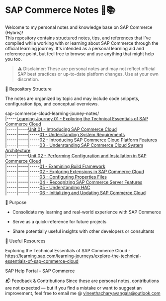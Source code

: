# SAP Commerce Notes 🛒📚

Welcome to my personal notes and knowledge base on SAP Commerce (Hybris)! <br>
This repository contains structured notes, tips, and references that I've compiled while working with or learning about SAP Commerce through the official learning journey. It's intended as a personal learning aid and reference point, but feel free to browse and use anything that might help you too.

> ⚠️ Disclaimer: These are personal notes and may not reflect official SAP best practices or up-to-date platform changes. Use at your own discretion.

📂 Repository Structure

The notes are organized by topic and may include code snippets, configuration tips, and conceptual overviews.

sap-commerce-cloud-learning-jouney-notes/<br>
|-----[Learning Journey 01 - Exploring the Technical Essentials of SAP Commerce Cloud](J01-Exploring-the-Technical-Essentials-of-SAP-Commerce-Cloud) <br>
|-----|-----[Unit 01 - Introducing SAP Commerce Cloud](J01-Exploring-the-Technical-Essentials-of-SAP-Commerce-Cloud/J01U01-Introducing-SAP-Commerce-Cloud) <br>
|-----|-----|-----[01 - Understanding System Requirements](J01-Exploring-the-Technical-Essentials-of-SAP-Commerce-Cloud/J01U01-Introducing-SAP-Commerce-Cloud/J01U01T01-Understanding-System-Requirements.md)<br>
|-----|-----|-----[02 - Introducing SAP Commerce Cloud Platform Features](J01-Exploring-the-Technical-Essentials-of-SAP-Commerce-Cloud/J01U01-Introducing-SAP-Commerce-Cloud/J01U01T02-Introducing-SAPCommerce-Cloud-Platform-Features.md)<br>
|-----|-----|-----[03 - Understanding SAP Commerce Cloud System Architecture](J01-Exploring-the-Technical-Essentials-of-SAP-Commerce-Cloud/J01U01-Introducing-SAP-Commerce-Cloud/J01U01T03-Understanding-SAP-Commerce-Cloud-System-Architecture.md)<br>
|-----|-----[Unit 02 - Performing Configuration and Installation in SAP Commerce Cloud](J01-Exploring-the-Technical-Essentials-of-SAP-Commerce-Cloud/J01U02-Performing-Configuration-and-Installation-in-SAP-Commerce-Cloud) <br>
|-----|-----|-----[01 - Examining Build Framework](J01-Exploring-the-Technical-Essentials-of-SAP-Commerce-Cloud/J01U02-Performing-Configuration-and-Installation-in-SAP-Commerce-Cloud/J01U02T01-Examining-Build-Framework.md)<br>
|-----|-----|-----[02 - Exploring Extensions in SAP Commerce Cloud](J01-Exploring-the-Technical-Essentials-of-SAP-Commerce-Cloud/J01U02-Performing-Configuration-and-Installation-in-SAP-Commerce-Cloud/J01U02T02-Exploring-Extensions-in-SAP-Commerce-Cloud.md)<br>
|-----|-----|-----[03 - Configuring Properties Files](J01-Exploring-the-Technical-Essentials-of-SAP-Commerce-Cloud/J01U02-Performing-Configuration-and-Installation-in-SAP-Commerce-Cloud/J01U02T03-Configuring-Properties-Files.md)<br>
|-----|-----|-----[04 - Recognizing SAP Commerce Server Features](J01-Exploring-the-Technical-Essentials-of-SAP-Commerce-Cloud/J01U02-Performing-Configuration-and-Installation-in-SAP-Commerce-Cloud/J01U02T04-Recognizing-SAP-Commerce-Server-Features.md)<br>
|-----|-----|-----[05 - Understanding HAC](J01-Exploring-the-Technical-Essentials-of-SAP-Commerce-Cloud/J01U02-Performing-Configuration-and-Installation-in-SAP-Commerce-Cloud/J01U02T05-Understanding-HAC.md)<br>
|-----|-----|-----[06 - Initializing and Updating SAP Commerce Cloud](J01-Exploring-the-Technical-Essentials-of-SAP-Commerce-Cloud/J01U02-Performing-Configuration-and-Installation-in-SAP-Commerce-Cloud/J01U02T06-Initializing-and-Updating-SAP-Commerce-Cloud.md)<br>


🧠 Purpose

- Consolidate my learning and real-world experience with SAP Commerce<br>

- Serve as a quick-reference for future projects<br>

- Share potentially useful insights with other developers or consultants<br>

📌 Useful Resources

Exploring the Technical Essentials of SAP Commerce Cloud - https://learning.sap.com/learning-journeys/explore-the-technical-essentials-of-sap-commerce-cloud

SAP Help Portal – SAP Commerce


📬 Feedback & Contributions
Since these are personal notes, contributions are not expected — but if you find a mistake or want to suggest an improvement, feel free to email me @ vineethacharyavangala@outlook.com


